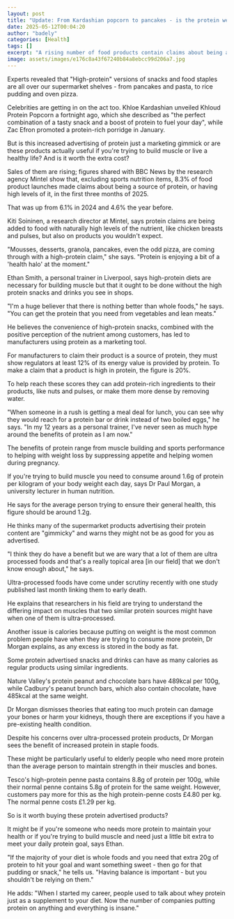 ```yaml
---
layout: post
title: "Update: From Kardashian popcorn to pancakes - is the protein wellness craze worth it?"
date: 2025-05-12T00:04:20
author: "badely"
categories: [Health]
tags: []
excerpt: "A rising number of food products contain claims about being a source of protein or being rich in it."
image: assets/images/e176c8a43f67240b84a8ebcc99d206a7.jpg
---
```


Experts revealed that "High-protein" versions of snacks and food staples are all over our supermarket shelves - from pancakes and pasta, to rice pudding and oven pizza.

Celebrities are getting in on the act too. Khloe Kardashian unveiled Khloud Protein Popcorn a fortnight ago, which she described as "the perfect combination of a tasty snack and a boost of protein to fuel your day", while Zac Efron promoted a protein-rich porridge in January.

But is this increased advertising of protein just a marketing gimmick or are these products actually useful if you're trying to build muscle or live a healthy life? And is it worth the extra cost?

Sales of them are rising; figures shared with BBC News by the research agency Mintel show that, excluding sports nutrition items, 8.3% of food product launches made claims about being a source of protein, or having high levels of it, in the first three months of 2025.

That was up from 6.1% in 2024 and 4.6% the year before.

Kiti Soininen, a research director at Mintel, says protein claims are being added to food with naturally high levels of the nutrient, like chicken breasts and pulses, but also on products you wouldn't expect.

"Mousses, desserts, granola, pancakes, even the odd pizza, are coming through with a high-protein claim," she says. "Protein is enjoying a bit of a 'health halo' at the moment."

Ethan Smith, a personal trainer in Liverpool, says high-protein diets are necessary for building muscle but that it ought to be done without the high protein snacks and drinks you see in shops.

"I'm a huge believer that there is nothing better than whole foods," he says. "You can get the protein that you need from vegetables and lean meats."

He believes the convenience of high-protein snacks, combined with the positive perception of the nutrient among customers, has led to manufacturers using protein as a marketing tool.

For manufacturers to claim their product is a source of protein, they must show regulators at least 12% of its energy value is provided by protein. To make a claim that a product is high in protein, the figure is 20%.

To help reach these scores they can add protein-rich ingredients to their products, like nuts and pulses, or make them more dense by removing water.

"When someone in a rush is getting a meal deal for lunch, you can see why they would reach for a protein bar or drink instead of two boiled eggs," he says. "In my 12 years as a personal trainer, I've never seen as much hype around the benefits of protein as I am now."

The benefits of protein range from muscle building and sports performance to helping with weight loss by suppressing appetite and helping women during pregnancy.

If you're trying to build muscle you need to consume around 1.6g of protein per kilogram of your body weight each day, says Dr Paul Morgan, a university lecturer in human nutrition.

He says for the average person trying to ensure their general health, this figure should be around 1.2g.

He thinks many of the supermarket products advertising their protein content are "gimmicky" and warns they might not be as good for you as advertised.

"I think they do have a benefit but we are wary that a lot of them are ultra processed foods and that's a really topical area [in our field] that we don't know enough about," he says.

Ultra-processed foods have come under scrutiny recently with one study published last month linking them to early death.

He explains that researchers in his field are trying to understand the differing impact on muscles that two similar protein sources might have when one of them is ultra-processed.

Another issue is calories because putting on weight is the most common problem people have when they are trying to consume more protein, Dr Morgan explains, as any excess is stored in the body as fat.

Some protein advertised snacks and drinks can have as many calories as regular products using similar ingredients.

Nature Valley's protein peanut and chocolate bars have 489kcal per 100g, while Cadbury's peanut brunch bars, which also contain chocolate, have 485kcal at the same weight.

Dr Morgan dismisses theories that eating too much protein can damage your bones or harm your kidneys, though there are exceptions if you have a pre-existing health condition.

Despite his concerns over ultra-processed protein products, Dr Morgan sees the benefit of increased protein in staple foods.

These might be particularly useful to elderly people who need more protein than the average person to maintain strength in their muscles and bones.

Tesco's high-protein penne pasta contains 8.8g of protein per 100g, while their normal penne contains 5.8g of protein for the same weight. However, customers pay more for this as the high protein-penne costs £4.80 per kg. The normal penne costs £1.29 per kg.

So is it worth buying these protein advertised products?

It might be if you're someone who needs more protein to maintain your health or if you're trying to build muscle and need just a little bit extra to meet your daily protein goal, says Ethan.

"If the majority of your diet is whole foods and you need that extra 20g of protein to hit your goal and want something sweet - then go for that pudding or snack," he tells us. "Having balance is important - but you shouldn't be relying on them."

He adds: "When I started my career, people used to talk about whey protein just as a supplement to your diet. Now the number of companies putting protein on anything and everything is insane."

